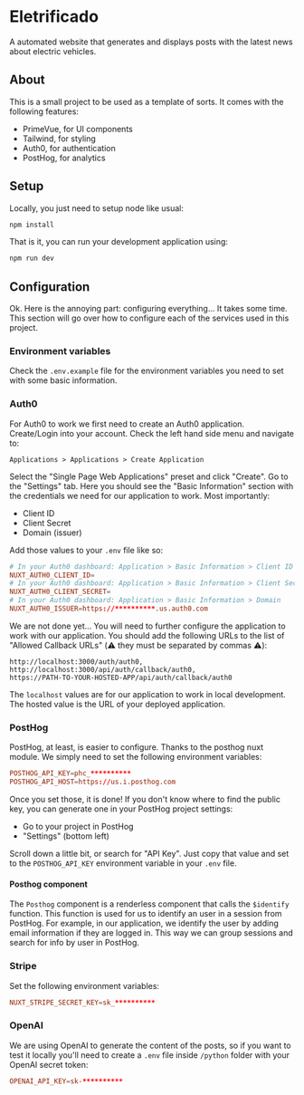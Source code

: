 # Eletrificado

A automated website that generates and displays posts with the latest news about electric vehicles.

## About

This is a small project to be used as a template of sorts. It comes with the
following features:

- PrimeVue, for UI components
- Tailwind, for styling
- Auth0, for authentication
- PostHog, for analytics

## Setup

Locally, you just need to setup node like usual:

```bash
npm install
```

That is it, you can run your development application using:

```bash
npm run dev
```

## Configuration

Ok. Here is the annoying part: configuring everything... It takes some time.
This section will go over how to configure each of the services used in this
project.

### Environment variables

Check the `.env.example` file for the environment variables you need to set with
some basic information.

### Auth0

For Auth0 to work we first need to create an Auth0 application. Create/Login
into your account. Check the left hand side menu and navigate to:

```
Applications > Applications > Create Application
```

Select the "Single Page Web Applications" preset and click "Create". Go to the
"Settings" tab. Here you should see the "Basic Information" section with the
credentials we need for our application to work. Most importantly:

- Client ID
- Client Secret
- Domain (issuer)

Add those values to your `.env` file like so:

```conf
# In your Auth0 dashboard: Application > Basic Information > Client ID
NUXT_AUTH0_CLIENT_ID=
# In your Auth0 dashboard: Application > Basic Information > Client Secret
NUXT_AUTH0_CLIENT_SECRET=
# In your Auth0 dashboard: Application > Basic Information > Domain
NUXT_AUTH0_ISSUER=https://**********.us.auth0.com
```

We are not done yet... You will need to further configure the application to
work with our application. You should add the following URLs to the list of
"Allowed Callback URLs" (:warning: they must be separated by commas :warning:):

```
http://localhost:3000/auth/auth0,
http://localhost:3000/api/auth/callback/auth0,
https://PATH-TO-YOUR-HOSTED-APP/api/auth/callback/auth0
```

The `localhost` values are for our application to work in local development. The
hosted value is the URL of your deployed application.

### PostHog

PostHog, at least, is easier to configure. Thanks to the posthog nuxt module.
We simply need to set the following environment variables:

```conf
POSTHOG_API_KEY=phc_**********
POSTHOG_API_HOST=https://us.i.posthog.com
```

Once you set those, it is done! If you don't know where to find the public key,
you can generate one in your PostHog project settings:

- Go to your project in PostHog
- "Settings" (bottom left)

Scroll down a little bit, or search for "API Key". Just copy that value and set
to the `POSTHOG_API_KEY` environment variable in your `.env` file.

#### Posthog component

The `Posthog` component is a renderless component that calls the `$identify`
function. This function is used for us to identify an user in a session from
PostHog. For example, in our application, we identify the user by adding email
information if they are logged in. This way we can group sessions and search for
info by user in PostHog.

### Stripe

Set the following environment variables:

```conf
NUXT_STRIPE_SECRET_KEY=sk_**********
```

### OpenAI

We are using OpenAI to generate the content of the posts, so if you want to test it locally you'll need to create a 
`.env` file inside `/python` folder with your OpenAI secret token:

```conf
OPENAI_API_KEY=sk-**********
```